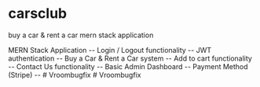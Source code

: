 # carsclub
buy a car &amp; rent a car mern stack application

MERN Stack Application --
Login / Logout functionality --
JWT authentication --
Buy a Car & Rent a Car system --
Add to cart functionality --
Contact Us functionality --
Basic Admin Dashboard --
Payment Method (Stripe) --
#   V r o o m b u g f i x  
 #   V r o o m b u g f i x  
 